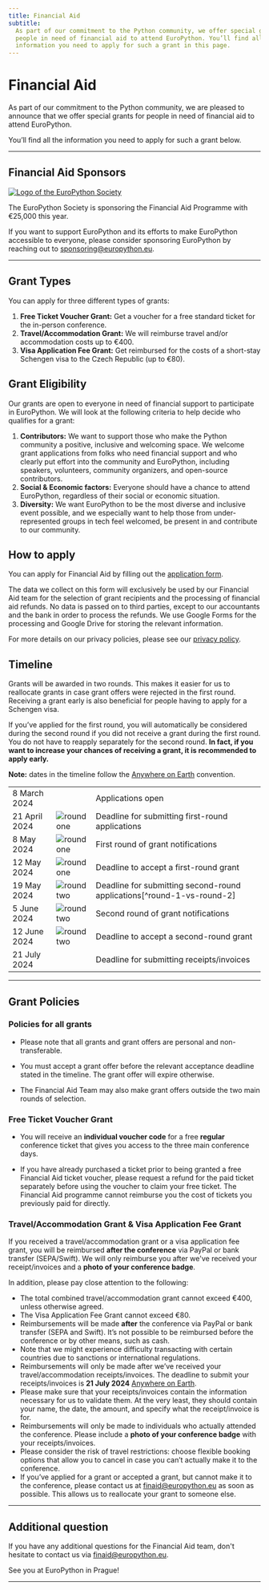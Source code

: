 ```yaml
---
title: Financial Aid
subtitle:
  As part of our commitment to the Python community, we offer special grants for
  people in need of financial aid to attend EuroPython. You’ll find all the
  information you need to apply for such a grant in this page.
---
```


# Financial Aid

As part of our commitment to the Python community, we are pleased to announce
that we offer special grants for people in need of financial aid to attend
EuroPython.

You’ll find all the information you need to apply for such a grant below.

---

## Financial Aid Sponsors

<div className="finaid-sponsor">
  <a href="https://www.europython-society.org/" target="_blank">
    <img src="/img/eps-logo.png" alt="Logo of the EuroPython Society" />
  </a>
</div>

The EuroPython Society is sponsoring the Financial Aid Programme with €25,000 this year.

If you want to support EuroPython and its efforts to make EuroPython accessible
to everyone, please consider sponsoring EuroPython by reaching out to
[sponsoring@europython.eu][email-sponsoring].

---

## Grant Types

You can apply for three different types of grants:

1. **Free Ticket Voucher Grant:** Get a voucher for a free standard ticket for
   the in-person conference.
2. **Travel/Accommodation Grant:** We will reimburse travel and/or accommodation
   costs up to €400.
3. **Visa Application Fee Grant:** Get reimbursed for the costs of a short-stay
   Schengen visa to the Czech Republic (up to €80).

## Grant Eligibility

Our grants are open to everyone in need of financial support to participate in
EuroPython. We will look at the following criteria to help decide who qualifies
for a grant:

1. **Contributors:** We want to support those who make the Python community
   a positive, inclusive and welcoming space. We welcome grant applications
   from folks who need financial support and who clearly put effort into
   the community and EuroPython, including speakers, volunteers, community
   organizers, and open-source contributors.
2. **Social & Economic factors:** Everyone should have a chance to attend
   EuroPython, regardless of their social or economic situation.
3. **Diversity:** We want EuroPython to be the most diverse and inclusive event
   possible, and we especially want to help those from under-represented groups
   in tech feel welcomed, be present in and contribute to our community.

## How to apply

You can apply for Financial Aid by filling out the
[application form][application-form].

The data we collect on this form will exclusively be used by our Financial Aid
team for the selection of grant recipients and the processing of financial
aid refunds. No data is passed on to third parties, except to our accountants
and the bank in order to process the refunds. We use Google Forms for the
processing and Google Drive for storing the relevant information.

For more details on our privacy policies, please see our
[privacy policy][privacy-policy].

## Timeline

Grants will be awarded in two rounds. This makes it easier for us to reallocate
grants in case grant offers were rejected in the first round. Receiving a grant
early is also beneficial for people having to apply for a Schengen visa.

If you’ve applied for the first round, you will automatically be considered
during the second round if you did not receive a grant during the first round.
You do not have to reapply separately for the second round. **In fact, if you
want to increase your chances of receiving a grant, it is recommended to apply
early.**

**Note:** dates in the timeline follow the [Anywhere on Earth][AoE] convention.

<table className="mt-8 finaid-timeline">
<tbody className="text-xl">
  <tr>
    <td>8 March 2024</td>
    <td></td>
    <td>Applications open</td>
  </tr>
  <tr className="font-bold">
    <td>21 April 2024</td>
    <td>
      <img
        src="/img/accents/finaid-round1.svg"
        className="findaid-accent-round-marker"
        alt="round one" />
    </td>
    <td>Deadline for submitting first-round applications</td>
  </tr>
  <tr>
    <td>8 May 2024</td>
    <td>
      <img
        src="/img/accents/finaid-round1.svg"
        className="findaid-accent-round-marker"
        alt="round one" />
    </td>
    <td>First round of grant notifications</td>
  </tr>
  <tr>
    <td>12 May 2024</td>
    <td>
      <img
        src="/img/accents/finaid-round1.svg"
        className="findaid-accent-round-marker"
        alt="round one" />
    </td>
    <td>Deadline to accept a first-round grant</td>
  </tr>
  <tr className="font-bold">
    <td>19 May 2024</td>
    <td>
      <img
        src="/img/accents/finaid-round2.svg"
        className="findaid-accent-round-marker"
        alt="round two" />
    </td>
    <td>Deadline for submitting second-round applications[^round-1-vs-round-2]</td>
  </tr>
  <tr>
    <td>5 June 2024</td>
    <td className="finaid-accent">
      <img
        src="/img/accents/finaid-round2.svg"
        className="findaid-accent-round-marker"
        alt="round two" />
    </td>
    <td>Second round of grant notifications</td>
  </tr>
  <tr>
    <td>12 June 2024</td>
    <td>
      <img
        src="/img/accents/finaid-round2.svg"
        className="findaid-accent-round-marker"
        alt="round two" />
    </td>
    <td>Deadline to accept a second-round grant</td>
  </tr>
  <tr>
    <td>21 July 2024</td>
    <td></td>
    <td>Deadline for submitting receipts/invoices</td>
  </tr>
</tbody>
</table>

[^round-1-vs-round-2]:
    If you've already applied for round 1, you don't have to
    reapply for round 2. Your application will automatically be considered for round
    2 if you did not receive a grant in round 1.

---

## Grant Policies

### Policies for all grants

- Please note that all grants and grant offers are personal and
  non-transferable.

- You must accept a grant offer before the relevant acceptance deadline stated
  in the timeline. The grant offer will expire otherwise.

- The Financial Aid Team may also make grant offers outside the two main rounds
  of selection.

### Free Ticket Voucher Grant

- You will receive an **individual voucher code** for a free **regular**
  conference ticket that gives you access to the three main conference days.

- If you have already purchased a ticket prior to being granted a free Financial Aid ticket voucher, please request a refund for the paid ticket separately before using the voucher to claim your free ticket. The Financial Aid programme cannot reimburse you the cost of tickets you previously paid for directly.

### Travel/Accommodation Grant & Visa Application Fee Grant

If you received a travel/accommodation grant or a visa application fee grant,
you will be reimbursed **after the conference** via PayPal or bank transfer
(SEPA/Swift). We will only reimburse you after we've received your
receipt/invoices and a **photo of your conference badge**.

In addition, please pay close attention to the following:

- The total combined travel/accommodation grant cannot exceed €400, unless otherwise agreed.
- The Visa Application Fee Grant cannot exceed €80.
- Reimbursements will be made **after** the conference via PayPal or bank
  transfer (SEPA and Swift). It’s not possible to be reimbursed before the
  conference or by other means, such as cash.
- Note that we might experience difficulty transacting with certain countries
  due to sanctions or international regulations.
- Reimbursements will only be made after we’ve received your
  travel/accommodation receipts/invoices. The deadline to submit your
  receipts/invoices is **21 July 2024** [Anywhere on Earth][AoE].
- Please make sure that your receipts/invoices contain the information necessary
  for us to validate them. At the very least, they should contain your name, the
  date, the amount, and specify what the receipt/invoice is for.
- Reimbursements will only be made to individuals who actually attended the
  conference. Please include a **photo of your conference badge** with your
  receipts/invoices.
- Please consider the risk of travel restrictions: choose flexible booking
  options that allow you to cancel in case you can’t actually make it to the
  conference.
- If you’ve applied for a grant or accepted a grant, but cannot make it to the
  conference, please contact us at [finaid@europython.eu][email-finaid] as soon as possible. This
  allows us to reallocate your grant to someone else.

---

## Additional question

If you have any additional questions for the Financial Aid team, don't hesitate
to contact us via [finaid@europython.eu][email-finaid].

See you at EuroPython in Prague!

---

[application-form]: https://forms.gle/88Za9vLimztfRLPs7
[privacy-policy]: https://www.europython-society.org/privacy/
[AoE]: https://en.wikipedia.org/wiki/Anywhere_on_Earth
[email-finaid]: mailto:finaid@europython.eu
[email-sponsoring]: mailto:sponsoring@europython.eu
